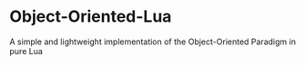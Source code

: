 Object-Oriented-Lua
===================

A simple and lightweight implementation of the Object-Oriented Paradigm in pure Lua
